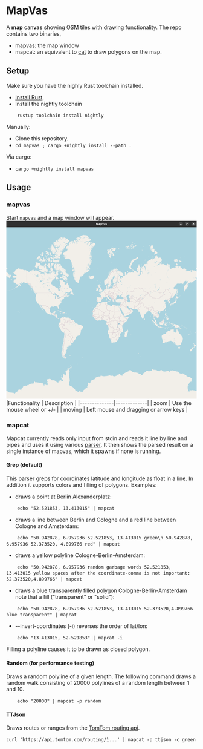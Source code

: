 # MapVas

A **map** can**vas** showing [OSM](https://openstreetmap.org) tiles with drawing functionality.
The repo contains two binaries, 
- mapvas: the map window
- mapcat: an equivalent to [cat](https://en.wikipedia.org/wiki/Cat_(Unix)) to draw polygons on the map.

## Setup
Make sure you have the nighly Rust toolchain installed.
- [Install Rust](https://rustup.rs).
- Install the nightly toolchain
```
    rustup toolchain install nightly
```

Manually:
- Clone this repository.
- `cd mapvas ; cargo +nightly install --path .`

Via cargo:
- `cargo +nightly install mapvas`

## Usage
### mapvas
Start `mapvas` and a map window will appear.
![mapvas](https://github.com/UdHo/mapvas/blob/master/mapvas.png)
|Functionality | Description | 
|--------------|-------------|
| zoom         | Use the mouse wheel or +/- |
| moving       | Left mouse and dragging or arrow keys |

### mapcat
Mapcat currently reads only input from stdin and reads it line by line and pipes and uses it using various [parser](https://github.com/UdHo/mapvas/tree/master/src/parser).
It then shows the parsed result on a single instance of mapvas, which it spawns if none is running.

#### Grep (default)
This parser greps for coordinates latitude and longitude as float in a line. In addition it supports colors and filling of polygons.
Examples:
- draws a point at Berlin Alexanderplatz:
```
    echo "52.521853, 13.413015" | mapcat
```
- draws a line between Berlin and Cologne and a red line between Cologne and Amsterdam:
```
    echo "50.942878, 6.957936 52.521853, 13.413015 green\n 50.942878, 6.957936 52.373520, 4.899766 red" | mapcat 
```
- draws a yellow polyline Cologne-Berlin-Amsterdam:
```
    echo "50.942878, 6.957936 random garbage words 52.521853, 13.413015 yellow spaces after the coordinate-comma is not important: 52.373520,4.899766" | mapcat 
```
- draws a blue transparently filled polygon Cologne-Berlin-Amsterdam note that a fill ("transparent" or "solid"):
```
    echo "50.942878, 6.957936 52.521853, 13.413015 52.373520,4.899766 blue transparent" | mapcat 
```
- --invert-coordinates (-i) reverses the order of lat/lon:
```
    echo "13.413015, 52.521853" | mapcat -i 
```

Filling a polyline causes it to be drawn as closed polygon.

#### Random (for performance testing)
Draws a random polyline of a given length. The following command draws a random walk consisting of 20000 polylines of a random length between 1 and 10.
```
    echo "20000" | mapcat -p random
``` 

#### TTJson
Draws routes or ranges from the [TomTom routing api](https://developer.tomtom.com/routing-api/documentation/routing/routing-service).
```
curl 'https://api.tomtom.com/routing/1...' | mapcat -p ttjson -c green
```
